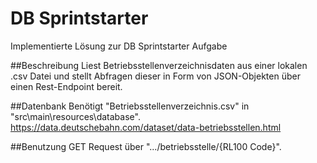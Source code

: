 # DB Sprintstarter
 Implementierte Lösung zur DB Sprintstarter Aufgabe
 
 ##Beschreibung
 Liest Betriebsstellenverzeichnisdaten aus einer lokalen .csv Datei und stellt Abfragen dieser in Form von JSON-Objekten über einen Rest-Endpoint bereit.
 
 ##Datenbank
 Benötigt "Betriebsstellenverzeichnis.csv" in "src\main\resources\database\".
 https://data.deutschebahn.com/dataset/data-betriebsstellen.html
 
 ##Benutzung
 GET Request über ".../betriebsstelle/{RL100 Code}".
